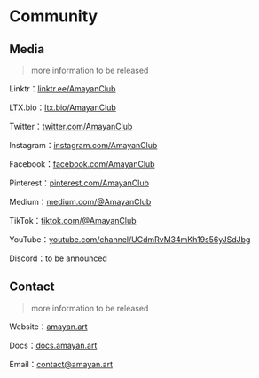 # Community
## Media
> more information to be released

Linktr：[linktr.ee/AmayanClub](//linktr.ee/AmayanClub)

LTX.bio：[ltx.bio/AmayanClub](//ltx.bio/AmayanClub)

Twitter：[twitter.com/AmayanClub](//twitter.com/AmayanClub)

Instagram：[instagram.com/AmayanClub](//instagram.com/AmayanClub)

Facebook：[facebook.com/AmayanClub](//facebook.com/AmayanClub)

Pinterest：[pinterest.com/AmayanClub](//pinterest.com/AmayanClub)

Medium：[medium.com/@AmayanClub](//medium.com/@AmayanClub)

TikTok：[tiktok.com/@AmayanClub](//tiktok.com/@AmayanClub)

YouTube：[youtube.com/channel/UCdmRvM34mKh19s56yJSdJbg](//youtube.com/channel/UCdmRvM34mKh19s56yJSdJbg)

Discord：to be announced
## Contact
> more information to be released

Website：[amayan.art](//amayan.art)

Docs：[docs.amayan.art](//docs.amayan.art)

Email：[contact@amayan.art](mailto:contact@amayan.art)